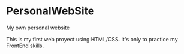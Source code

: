 # PersonalWebSite
My own personal website 

This is my first web proyect using HTML/CSS. It's only to practice my FrontEnd skills.
